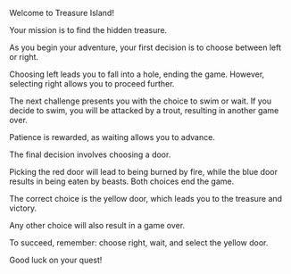 Welcome to Treasure Island! 

Your mission is to find the hidden treasure. 

As you begin your adventure, your first decision is to choose between left or right. 

Choosing left leads you to fall into a hole, ending the game. However, selecting right allows you to proceed further. 

The next challenge presents you with the choice to swim or wait. If you decide to swim, you will be attacked by a trout, resulting in another game over. 

Patience is rewarded, as waiting allows you to advance. 

The final decision involves choosing a door. 

Picking the red door will lead to being burned by fire, while the blue door results in being eaten by beasts. Both choices end the game. 

The correct choice is the yellow door, which leads you to the treasure and victory. 

Any other choice will also result in a game over. 

To succeed, remember: choose right, wait, and select the yellow door.

Good luck on your quest!
